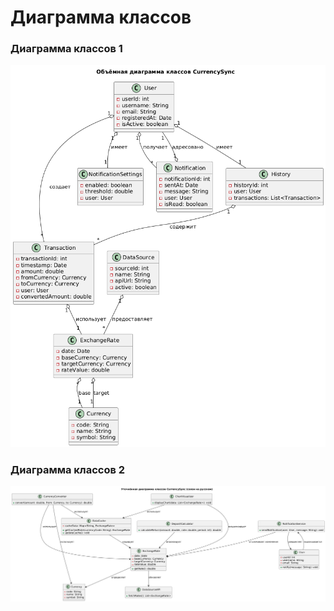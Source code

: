 # Диаграмма классов  

### Диаграмма классов 1

![Диаграмма классов](https://github.com/RetroPaladinNerd/CurrencySync/blob/main/Diagrams/Pictures/Class1.png)

### Диаграмма классов 2

![Диаграмма классов](https://github.com/RetroPaladinNerd/CurrencySync/blob/main/Diagrams/Pictures/Class2.png) 
